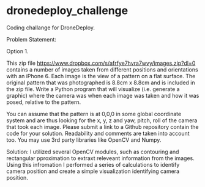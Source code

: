 # dronedeploy_challenge

Coding challange for DroneDeploy. 

Problem Statement:

Option 1.

This zip file https://www.dropbox.com/s/afrfye7hvra7wvy/images.zip?dl=0 contains a number of images taken from different positions and orientations with an iPhone 6. Each image is the view of a pattern on a flat surface. The original pattern that was photographed is 8.8cm x 8.8cm and is included in the zip file. Write a Python program that will visualize (i.e. generate a graphic) where the camera was when each image was taken and how it was posed, relative to the pattern.

You can assume that the pattern is at 0,0,0 in some global coordinate system and are thus looking for the x, y, z and yaw, pitch, roll of the camera that took each image. Please submit a link to a Github repository contain the code for your solution. Readability and comments are taken into account too. You may use 3rd party libraries like OpenCV and Numpy. 

Solution:
I utilized several OpenCV modules, such as contouring and rectangular pproximation to extraxt releveant information from the images. Using this infromation I performed a series of calculations to identify camera position and create a simple visualization identifying camera position.